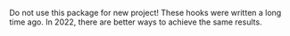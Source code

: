 Do not use this package for new project!
These hooks were written a long time ago. In 2022, there are better ways to achieve the same results.
